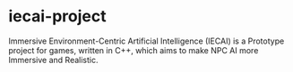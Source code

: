 # iecai-project
Immersive Environment-Centric Artificial Intelligence (IECAI) is a Prototype project for games, written in C++, which aims to make NPC AI more Immersive and Realistic.
